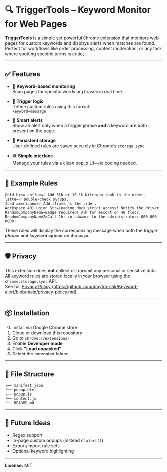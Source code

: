 # 🔍 TriggerTools – Keyword Monitor for Web Pages

**TriggerTools** is a simple yet powerful Chrome extension that monitors web pages for custom keywords and displays alerts when matches are found. Perfect for workflows like order processing, content moderation, or any task where spotting specific terms is critical.

---

## ✅ Features

- 🔎 **Keyword-based monitoring**  
  Scan pages for specific words or phrases in real time.

- 🧩 **Trigger logic**  
  Define custom rules using this format:  
  `keyword=message`

- 🧠 **Smart alerts**  
  Show an alert only when a trigger phrase **and** a keyword are both present on the page.

- 💾 **Persistent storage**  
  User-defined rules are saved securely in Chrome’s `storage.sync`.

- 🛠️ **Simple interface**  
  Manage your rules via a clean popup UI—no coding needed.

---

## 🧪 Example Rules

```
Cold brew coffee=⚠️ Add 5lb or 10 lb Nitrigen tank to the order.
latte=✅ Double-check syrups.
Iced americano=💡 Add straws to the order.
Workspace 401 Union Str=Loading dock strict access! Notify the driver.
RandomCompanyName=Badge required! Ask for escort on 40 floor.
RandomCompanyName2=Call 1hr in adwance to the administrator: 000-000-0000!
```

These rules will display the corresponding message when both the *trigger phrase* and *keyword* appear on the page.

---

## 🛡️ Privacy

This extension does **not** collect or transmit any personal or sensitive data. All keyword rules are stored locally in your browser using the `chrome.storage.sync` API.  
See full [Privacy Policy](#) (https://github.com/dmytro-shk/Keyword-alert/blob/main/privacy-policy.md).

---

## 📦 Installation

0. Install via Google Chrome store
1. Clone or download this repository
2. Go to `chrome://extensions/`
3. Enable **Developer mode**
4. Click **"Load unpacked"**
5. Select the extension folder

---

## 📁 File Structure

```
├── manifest.json
├── popup.html
├── popup.js
├── content.js
└── README.md
```

---

## 🚀 Future Ideas

- Regex support
- In-page custom popups (instead of `alert()`)
- Export/import rule sets
- Optional keyword highlighting

---

**License:** MIT
